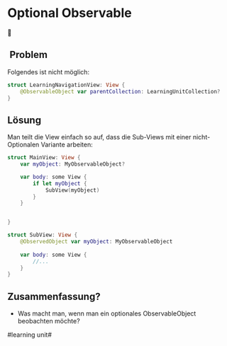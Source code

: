 # Optional Observable
🧠

##  Problem

Folgendes ist nicht möglich:

```swift
struct LearningNavigationView: View {
	@ObservableObject var parentCollection: LearningUnitCollection?
}
```
## Lösung

Man teilt die View einfach so auf, dass die Sub-Views mit einer nicht-Optionalen Variante arbeiten:


```swift
struct MainView: View {
	var myObject: MyObservableObject?

	var body: some View {
		if let myObject {
			SubView(myObject)
		}
	}


}

```
 
```swift
struct SubView: View {
    @ObservedObject var myObject: MyObservableObject
    
    var body: some View {
		//...
    }
}
```

## Zusammenfassung?
- Was macht man, wenn man ein optionales ObservableObject beobachten möchte?


#learning unit#